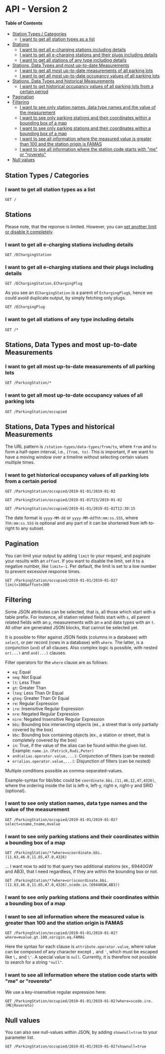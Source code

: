 # API - Version 2

<!-- START doctoc generated TOC please keep comment here to allow auto update -->
<!-- DON'T EDIT THIS SECTION, INSTEAD RE-RUN doctoc TO UPDATE -->
#### Table of Contents

- [Station Types / Categories](#station-types--categories)
  - [I want to get all station types as a list](#i-want-to-get-all-station-types-as-a-list)
- [Stations](#stations)
  - [I want to get all e-charging stations including details](#i-want-to-get-all-e-charging-stations-including-details)
  - [I want to get all e-charging stations and their plugs including details](#i-want-to-get-all-e-charging-stations-and-their-plugs-including-details)
  - [I want to get all stations of any type including details](#i-want-to-get-all-stations-of-any-type-including-details)
- [Stations, Data Types and most up-to-date Measurements](#stations-data-types-and-most-up-to-date-measurements)
  - [I want to get all most up-to-date measurements of all parking lots](#i-want-to-get-all-most-up-to-date-measurements-of-all-parking-lots)
  - [I want to get all most up-to-date occupancy values of all parking lots](#i-want-to-get-all-most-up-to-date-occupancy-values-of-all-parking-lots)
- [Stations, Data Types and historical Measurements](#stations-data-types-and-historical-measurements)
  - [I want to get historical occupancy values of all parking lots from a certain period](#i-want-to-get-historical-occupancy-values-of-all-parking-lots-from-a-certain-period)
- [Pagination](#pagination)
- [Filtering](#filtering)
  - [I want to see only station names, data type names and the value of the measurement](#i-want-to-see-only-station-names-data-type-names-and-the-value-of-the-measurement)
  - [I want to see only parking stations and their coordinates within a bounding box of a map](#i-want-to-see-only-parking-stations-and-their-coordinates-within-a-bounding-box-of-a-map)
  - [I want to see only parking stations and their coordinates within a bounding box of a map](#i-want-to-see-only-parking-stations-and-their-coordinates-within-a-bounding-box-of-a-map-1)
  - [I want to see all information where the measured value is greater than 100 and the station origin is FAMAS](#i-want-to-see-all-information-where-the-measured-value-is-greater-than-100-and-the-station-origin-is-famas)
  - [I want to see all information where the station code starts with "me" or "rovereto"](#i-want-to-see-all-information-where-the-station-code-starts-with-me-or-rovereto)
- [Null values](#null-values)

<!-- END doctoc generated TOC please keep comment here to allow auto update -->

## Station Types / Categories

### I want to get all station types as a list
```
GET /
```

## Stations

Please note, that the reponse is limited. However, you can [set another limit or
disable it completely](#pagination).

### I want to get all e-charging stations including details
```
GET /EChargingStation
```

### I want to get all e-charging stations and their plugs including details
```
GET /EChargingStation,EChargingPlug
```

As you see an `EChargingStation` is a parent of `EchargingPlug`s, hence we could
avoid duplicate output, by simply fetching only plugs.

```
GET /EChargingPlug
```

### I want to get all stations of any type including details
```
GET /*
```

## Stations, Data Types and most up-to-date Measurements

### I want to get all most up-to-date measurements of all parking lots
```
GET /ParkingStation/*
```

### I want to get all most up-to-date occupancy values of all parking lots
```
GET /ParkingStation/occupied
```

## Stations, Data Types and historical Measurements

The URL pattern is `/station-types/data-types/from/to`, where `from` and `to`
form a half-open interval, i.e., `[from, to)`. This is important, if we want to
have a moving window over a timeline without selecting certain values multiple
times.

### I want to get historical occupancy values of all parking lots from a certain period
```
GET /ParkingStation/occupied/2019-01-01/2019-01-02
```

```
GET /ParkingStation/occupied/2019-01-01T23/2019-01-02
```

```
GET /ParkingStation/occupied/2019-01-01/2019-01-02T12:30:15
```

The date format is `yyyy-MM-dd` or `yyyy-MM-ddThh:mm:ss.SSS`, where
`Thh:mm:ss.SSS` is optional and any part of it can be shortened from
left-to-right to any subset.

## Pagination

You can limit your output by adding `limit` to your request, and paginate your
results with an `offset`. If you want to disable the limit, set it to a negative
number, like `limit=-1`. Per default, the limit is set to a low number to
prevent excessive response times.

```
GET /ParkingStation/occupied/2019-01-01/2019-01-02?limit=100&offset=300
```

## Filtering

Some JSON attributes can be selected, that is, all those which start with a
table prefix. For instance, all station related fields start with `s`, all
parent related fields with an `p`, measurements with an `m` and data types with
an `t`. All other are generated JSON blocks, that cannot be selected yet.

It is possible to filter against JSON fields (columns in a database) with
`select`, or per record (rows in a database) with `where`. The latter, is a
conjunction (`and`) of all clauses. Also complex logic is possible, with nested
`or(...)` and `and(...)` clauses.

Filter operators for the `where` clause are as follows:
- `eq`: Equal
- `neq`: Not Equal
- `lt`: Less Than
- `gt`: Greater Than
- `lteq`: Less Than Or Equal
- `gteq`: Greater Than Or Equal
- `re`: Regular Expression
- `ire`: Insensitive Regular Expression
- `nre`: Negated Regular Expression
- `nire`: Negated Insensitive Regular Expression
- `bbi`: Bounding box intersecting objects (ex., a street that is only partially
  covered by the box)
- `bbc`: Bounding box containing objects (ex., a station or street, that is
  completely covered by the box)
- `in`: True, if the value of the alias can be found within the given list.
  Example: `name.in.(Patrick,Rudi,Peter)`
- `and(alias.operator.value,...)`: Conjunction of filters (can be nested)
- `or(alias.operator.value,...)`: Disjunction of filters (can be nested)

Multiple conditions possible as comma-separated-values.

Example-syntax for bbi/bbc could be `coordinate.bbi.(11,46,12,47,4326)`, where
the ordering inside the list is left-x, left-y, right-x, right-y and SRID
(optional).


### I want to see only station names, data type names and the value of the measurement
```
GET /ParkingStation/occupied/2019-01-01/2019-01-02?select=sname,tname,mvalue
```

### I want to see only parking stations and their coordinates within a bounding box of a map
```
GET /ParkingStation/*?where=scoordinate.bbi.(11.63,46.0,11.65,47.0,4326)
```

... I want now to add to that query two additional stations (ex., 69440GW and AB3), that I
need regardless, if they are within the bounding box or not.

```
GET /ParkingStation/*?where=or(scoordinate.bbi.(11.63,46.0,11.65,47.0,4326),scode.in.(69440GW,AB3))
```

### I want to see only parking stations and their coordinates within a bounding box of a map


### I want to see all information where the measured value is greater than 100 and the station origin is FAMAS
```
GET /ParkingStation/occupied/2019-01-01/2019-01-02?where=mvalue.gt.100,sorigin.eq.FAMAS
```

Here the syntax for each clause is `attribute.operator.value`, where value can
be composed of any character except `,` and `'`, which must be escaped like `\,`
and `\'`. A special value is `null`. Currently, it is therefore not possible to
search for a string `"null"`.

### I want to see all information where the station code starts with "me" or "rovereto"

We use a key-insensitive regular expression here:
```
GET /ParkingStation/occupied/2019-01-01/2019-01-02?where=scode.ire.(ME|Rovereto)
```

## Null values

You can also see null-values within JSON, by adding `shownull=true` to your parameter list.

```
GET /ParkingStation/occupied/2019-01-01/2019-01-02?shownull=true
```



